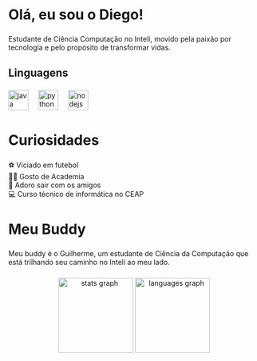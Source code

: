         
<h1 align="left">Olá, eu sou o Diego!</h1>
   
###   
  
<p align="left">Estudante de Ciência Computação no Inteli, movido pela paixão por tecnologia e pelo propósito de transformar vidas.</p>    
 
### 
  
<h2 align="left">Linguagens</h2>

###

<div align="left">
  <img src="https://cdn.jsdelivr.net/gh/devicons/devicon/icons/java/java-original.svg" height="40" alt="java logo"  />
  <img width="12" />
  <img src="https://cdn.jsdelivr.net/gh/devicons/devicon/icons/python/python-original.svg" height="40" alt="python logo"  />
  <img width="12" />
  <img src="https://cdn.jsdelivr.net/gh/devicons/devicon/icons/nodejs/nodejs-original.svg" height="40" alt="nodejs logo"  />
</div>

###

<h1 align="left">Curiosidades</h1> 
 
###

<p align="left">⚽️ Viciado em futebol<br> 
🏋️‍♂️ Gosto de Academia<br> 
🎊 Adoro sair com os amigos<br> 
💻 Curso técnico de informática no CEAP</p>
 
###

<h1 align="left">Meu Buddy</h1>

### 

<p align="left">Meu buddy é o Guilherme, um estudante de Ciência da Computação que está trilhando seu caminho no Inteli ao meu lado.</p> 

###


<div align="center">
  <img src="https://github-readme-stats.vercel.app/api?username=diegofsiilva&hide_title=false&hide_rank=false&show_icons=true&include_all_commits=true&count_private=true&disable_animations=false&theme=dracula&locale=en&hide_border=false&order=1" height="150" alt="stats graph"  />
  <img src="https://github-readme-stats.vercel.app/api/top-langs?username=diegofsiilva&locale=en&hide_title=false&layout=compact&card_width=320&langs_count=5&theme=dracula&hide_border=false&order=2" height="150" alt="languages graph"  />
</div>



